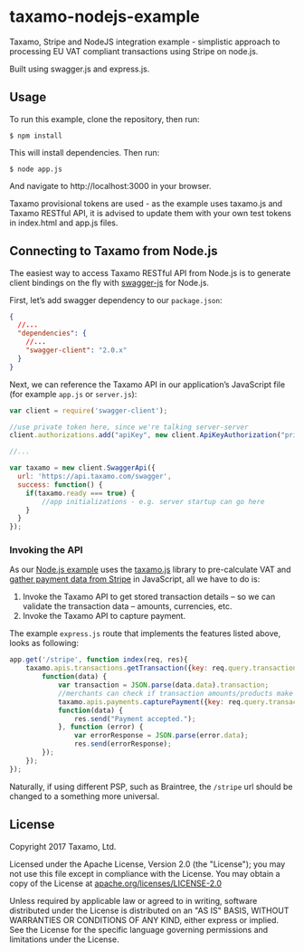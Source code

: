 # taxamo-nodejs-example

Taxamo, Stripe and NodeJS integration example - simplistic approach to processing EU VAT compliant transactions using Stripe on node.js.

Built using swagger.js and express.js.

## Usage

To run this example, clone the repository, then run:

```
$ npm install
```

This will install dependencies. Then run:

```
$ node app.js
```

And navigate to http://localhost:3000 in your browser.

Taxamo provisional tokens are used - as the example uses taxamo.js and Taxamo RESTful API, it is advised to update them with your own test tokens in index.html and app.js files.


## Connecting to Taxamo from Node.js

The easiest way to access Taxamo RESTful API from Node.js is to generate client bindings on the fly with [swagger-js](https://github.com/swagger-api/swagger-js/) for Node.js.

First, let’s add swagger dependency to our `package.json`:

```json
{
  //...
  "dependencies": {
    //...
    "swagger-client": "2.0.x"
  }
}
```
    
Next, we can reference the Taxamo API in our application’s JavaScript file (for example `app.js` or `server.js`):

```javascript
var client = require('swagger-client');

//use private token here, since we're talking server-server
client.authorizations.add("apiKey", new client.ApiKeyAuthorization("private_token", "***************", "query"));

//...

var taxamo = new client.SwaggerApi({
  url: 'https://api.taxamo.com/swagger',
  success: function() {
    if(taxamo.ready === true) {
        //app initializations - e.g. server startup can go here
    }
  }
});
```

### Invoking the API

As our [Node.js example](https://github.com/taxamo/taxamo-nodejs-example) uses the [taxamo.js](/doc/taxamojs) library to pre-calculate VAT and [gather payment data from Stripe](/doc/integration/stripe/checkout_form) in JavaScript, all we have to do is:

1.  Invoke the Taxamo API to get stored transaction details – so we can validate the transaction data – amounts, currencies, etc.
2.  Invoke the Taxamo API to capture payment.

The example `express.js` route that implements the features listed above, looks as following:

```javascript
app.get('/stripe', function index(req, res){
    taxamo.apis.transactions.getTransaction({key: req.query.transaction_key}, 
        function(data) {
            var transaction = JSON.parse(data.data).transaction;
            //merchants can check if transaction amounts/products make sense here
            taxamo.apis.payments.capturePayment({key: req.query.transaction_key}, 
            function(data) {
                res.send("Payment accepted.");
            }, function (error) {
                var errorResponse = JSON.parse(error.data);
                res.send(errorResponse);
        });
    });
});
```

Naturally, if using different PSP, such as Braintree, the `/stripe` url should be changed to a something more universal.


## License
Copyright 2017 Taxamo, Ltd.

Licensed under the Apache License, Version 2.0 (the "License"); you may not use this file except in compliance with the License. You may obtain a copy of the License at [apache.org/licenses/LICENSE-2.0](http://www.apache.org/licenses/LICENSE-2.0)

Unless required by applicable law or agreed to in writing, software distributed under the License is distributed on an "AS IS" BASIS, WITHOUT WARRANTIES OR CONDITIONS OF ANY KIND, either express or implied. See the License for the specific language governing permissions and limitations under the License.
